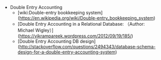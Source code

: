 
- Double Entry Accounting
  - [wiki:Double-entry bookkeeping system]
    (https://en.wikipedia.org/wiki/Double-entry_bookkeeping_system)
  - [Double Entry Accounting in a Relational Database: （Author: Michael Wigley）]
    (https://vikrampareek.wordpress.com/2012/09/19/185/)
  - [Double Entry Accounting DB design]
    (http://stackoverflow.com/questions/2494343/database-schema-design-for-a-double-entry-accounting-system) 
